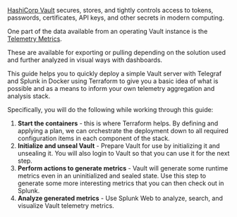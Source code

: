 [HashiCorp Vault](https://www.vaultproject.io) secures, stores, and tightly controls access to tokens, passwords, certificates, API keys, and other secrets in modern computing.

One part of the data available from an operating Vault instance is the [Telemetry Metrics](https://www.vaultproject.io/docs/internals/telemetry).

These are available for exporting or pulling depending on the solution used and further analyzed in visual ways with dashboards.

This guide helps you to quickly deploy a simple Vault server with Telegraf and Splunk in Docker using Terraform to give you a basic idea of what is possible and as a means to inform your own telemetry aggregation and analysis stack.

Specifically, you will do the following while working through this guide:

1. **Start the containers** - this is where Terraform helps. By defining and applying a plan, we can orchestrate the deployment down to all required configuration items in each component of the stack.
1. **Initialize and unseal Vault** - Prepare Vault for use by initializing it and unsealing it. You will also login to Vault so that you can use it for the next step.
1. **Perform actions to generate metrics** - Vault will generate some runtime metrics even in an uninitialized and sealed state. Use this step to generate some more interesting metrics that you can then check out in Splunk.
1. **Analyze generated metrics** - Use Splunk Web to analyze, search, and visualize Vault telemetry metrics.
